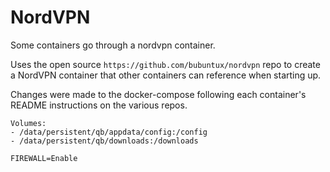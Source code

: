 # NordVPN

Some containers go through a nordvpn container. 

Uses the open source `https://github.com/bubuntux/nordvpn` repo to create a NordVPN container that other containers can reference when starting up.

Changes were made to the docker-compose following each container's README instructions on the various repos.

```
Volumes:
- /data/persistent/qb/appdata/config:/config
- /data/persistent/qb/downloads:/downloads
```

```
FIREWALL=Enable
```
